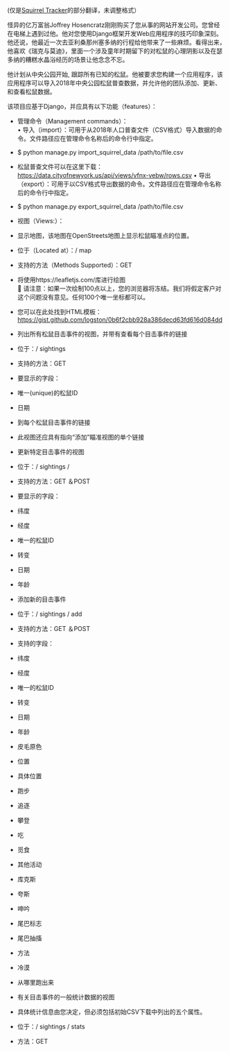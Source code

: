 (仅是[Squirrel Tracker](https://docs.google.com/document/d/1SPv3fMDKiemrR86rD-S9ecvI2npz3PljDzwCfxK2x5g/edit)的部分翻译，未调整格式）

怪异的亿万富翁Joffrey Hosencratz刚刚购买了您从事的网站开发公司。您曾经在电梯上遇到过他。他对您使用Django框架开发Web应用程序的技巧印象深刻。他还说，他最近一次去亚利桑那州塞多纳的行程给他带来了一些麻烦。看得出来，他喜欢《瑞克与莫迪》，里面一个涉及童年时期留下的对松鼠的心理阴影以及在瑟多纳的糟糕水晶浴经历的场景让他念念不忘。

他计划从中央公园开始, 跟踪所有已知的松鼠。他被要求您构建一个应用程序，该应用程序可以导入2018年中央公园松鼠普查数据，并允许他的团队添加、更新、和查看松鼠数据。

该项目应基于Django，并应具有以下功能（features）：
 
-	管理命令（Management commands）：        
•	导入（import）：可用于从2018年人口普查文件（CSV格式）导入数据的命令。文件路径应在管理命令名称后的命令行中指定。
-	$ python manage.py import_squirrel_data /path/to/file.csv         
-	松鼠普查文件可以在这里下载：
https://data.cityofnewyork.us/api/views/vfnx-vebw/rows.csv
•	导出（export）：可用于以CSV格式导出数据的命令。文件路径应在管理命令名称后的命令行中指定。
-	$ python manage.py export_squirrel_data /path/to/file.csv         

-	视图（Views:）：         
-	显示地图，该地图在OpenStreets地图上显示松鼠瞄准点的位置。         
-	位于（Located at）：/ map         
-	支持的方法（Methods Supported）：GET         
-	将使用https://leafletjs.com/库进行绘图         
	请注意：如果一次绘制100点以上，您的浏览器将冻结。我们将假定客户对这个问题没有意见。任何100个唯一坐标都可以。         
-	您可以在此处找到HTML模板：https://gist.github.com/logston/0b6f2cbb928a386decd63fd616d084dd         
-	列出所有松鼠目击事件的视图，并带有查看每个目击事件的链接         
-	位于：/ sightings         
-	支持的方法：GET         
-	要显示的字段：         
-	唯一(unique)的松鼠ID         
-	日期         
-	到每个松鼠目击事件的链接         
-	此视图还应具有指向“添加”瞄准视图的单个链接

-	更新特定目击事件的视图         
-	位于：/ sightings / <unique-squirrel-id>         
-	支持的方法：GET ＆POST         
-	要显示的字段：         
-	纬度         
-	经度         
-	唯一的松鼠ID         
-	转变         
-	日期         
-	年龄         
-	添加新的目击事件        
-	位于：/ sightings / add         
-	支持的方法：GET ＆POST         
-	支持的字段：         
-	纬度         
-	经度         
-	唯一的松鼠ID         
-	转变         
-	日期         
-	年龄         
-	皮毛原色         
-	位置         
-	具体位置         
-	跑步         
-	追逐         
-	攀登         
-	吃         
-	觅食         
-	其他活动         
-	库克斯         
-	夸斯         
-	呻吟         
-	尾巴标志         
-	尾巴抽搐         
-	方法         
-	冷漠         
-	从哪里跑出来     

-	有关目击事件的一般统计数据的视图         
-	具体统计信息由您决定，但必须包括初始CSV下载中列出的五个属性。         
-	位于：/ sightings / stats        
-	方法：GET         
